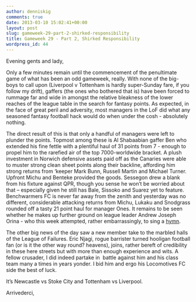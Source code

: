 ```yaml
---
author: denniskig
comments: true
date: 2013-03-10 15:02:41+00:00
layout: post
slug: gameweek-29-part-2-shirked-responsibility
title: Gameweek 29 - Part 2, Shirked Responsibility
wordpress_id: 44
---
```


Evening gents and lady,

Only a few minutes remain until the commencement of the penultimate game of what has been an odd gameweek, really. With none of the big-boys to call upon (Liverpool v Tottenham is hardly super-Sunday fare, if you follow my drift), gaffers (the ones who bothered that is) have been forced to rummage far and wide in amongst the relative bleakness of the lower reaches of the league table in the search for fantasy points. As expected, in the face of great peril and adversity, most managers in the LoF did what any seasoned fantasy football hack would do when under the cosh - absolutely nothing. 

The direct result of this is that only a handful of managers were left to plunder the points. Topmost among these is Al Shabaabian gaffer Ben who extended his fine fettle with a plentiful haul of 31 points from 7 - enough to propel him to the rarefied air of the top 7000-worldwide bracket. A plush investment in Norwich defensive assets paid off as the Canaries were able to muster strong clean sheet points along their backline, affording him strong returns from ‘keeper Mark Bunn, Russell Martin and Michael Turner. Upfront Michu and Benteke provided the goods. Sessegon drew a blank from his fixture against QPR, though you sense he won’t be worried about that – especially given he still has Bale, Sissoko and Suarez yet to feature. Benchwarmers FC is never far away from the zenith and yesterday was no different, considerable attacking returns from Michu, Lukaku and Snodgrass rounded off a tasty 21 point haul for manager Ones. It remains to be seen whether he makes up further ground on league leader Andrew Joseph Orina - who this week attempted, rather embarrassingly, to sing a [hymn](https://mobile.twitter.com/Orisdrew/status/310613716959907841?p=v).

The other big news of the day saw a new member take to the marbled halls of the League of Failures. Eric Njagi, rogue barrister turned hooligan football fan (or is it the other way round? heavens), joins, rather bereft of credibility in these here streets but with more than enough experience and wits. A fellow crusader, I did indeed partake in  battle against him and his class team many a times in years yonder. I bid him and ergo his Locomotives FC side the best of luck.

It’s Newcastle vs Stoke City and Tottenham vs Liverpool.

Arrivederci,


